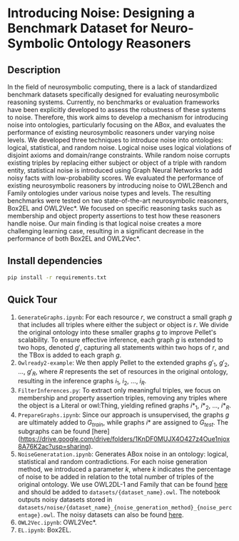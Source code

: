 # Introducing Noise: Designing a Benchmark Dataset for Neuro-Symbolic Ontology Reasoners

## Description

In the field of neurosymbolic computing, there is a lack of standardized benchmark datasets specifically designed for evaluating neurosymbolic reasoning systems. Currently, no benchmarks or evaluation frameworks have been explicitly developed to assess the robustness of these systems to noise. Therefore, this work aims to develop a mechanism for introducing noise into ontologies, particularly focusing on the ABox, and evaluates the performance of existing neurosymbolic reasoners under varying noise levels. We developed three techniques to introduce noise into ontologies: logical, statistical, and random noise. Logical noise uses logical violations of disjoint axioms and domain/range constraints. While random noise corrupts existing triples by replacing either subject or object of a triple with random entity, statistical noise is introduced using Graph Neural Networks  to add noisy facts with low-probability scores. We evaluated the performance of existing neurosymbolic reasoners by introducing noise to OWL2Bench and Family ontologies under various noise types and levels. The resulting benchmarks were tested on two state-of-the-art neurosymbolic reasoners, Box2EL and OWL2Vec*. We focused on specific reasoning tasks such as membership and object property assertions to test how these reasoners handle noise. Our main finding is that logical noise creates a more challenging learning case, resulting in a significant decrease in the performance of both Box2EL and OWL2Vec*.

## Install dependencies

```bash
pip install -r requirements.txt
```

## Quick Tour

1. `GenerateGraphs.ipynb`: 
For each resource $r$, we construct a small graph $g$ that includes all triples where either the subject or object is $r$. We divide the original ontology into these smaller graphs $g$ to improve Pellet's scalability. To ensure effective inference, each graph $g$ is extended to two hops, denoted $g'$, capturing all statements within two hops of $r$, and the TBox is added to each graph $g$.
2. `Owlready2-example`: 
We then apply Pellet to the extended graphs $g'_1$, $g'_2$, ..., $g'_R$, where $R$ represents the set of resources in the original ontology, resulting in the inference graphs $i_1$, $i_2$, ..., $i_R$. 
3. `FilterInferences.py`: 
To extract only meaningful triples, we focus on membership and property assertion triples, removing any triples where the object is a Literal or owl:Thing, yielding refined graphs $i*_1$, $i*_2$, ..., $i*_R$. 
4. `PrepareGraphs.ipynb`: 
Since our approach is unsupervised, the graphs $g$ are ultimately added to $G_{train}$, while graphs $i*$ are assigned to $G_{test}$. The subgraphs can be found [here] (https://drive.google.com/drive/folders/1KnDF0MUJX4O427z4Oue1njox8A76K2ac?usp=sharing).
5. `NoiseGeneratation.ipynb`: 
Generates ABox noise in an ontology: logical, statistical and random contradictions. For each noise generation method, we introduced a parameter $k$, where $k$ indicates the percentage of noise to be added in relation to the total number of triples of the original ontology. We use OWL2DL-1 and Family that can be found [here](https://drive.google.com/drive/folders/1GqatK1voRCQayrkz7gmQi46yEQuIZIWf?usp=drive_link) and should be added to `datasets/{dataset_name}.owl`. The notebook outputs noisy datasets stored in `datasets/noise/{dataset_name}_{noise_generation_method}_{noise_percentage}.owl`. The noisy datasets can also be found [here](https://drive.google.com/drive/folders/14TzofCSdxgvXEA5aJ7fhppK8EuN5k2aH?usp=drive_link).
6. `OWL2Vec.ipynb`: OWL2Vec*.
7. `EL.ipynb`: Box2EL.
